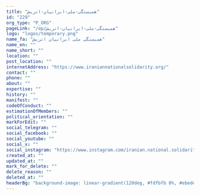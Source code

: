 ```yaml
---
title: "همبستگی-ملی-ایرانیان-اتریش"
id: "229"
org_type: "P_ORG"
pageLink: "/op/همبستگی-ملی-ایرانیان-اتریش"
logo: "logos/temporary.png"
name_fa: "همبستگی ملی ایرانیان اتریش"
name_en: ""
name_short: ""
location: ""
post_location: ""
internetAddress: "https://www.iraniannationalsolidarity.org/"
contact: ""
phone: ""
about: ""
expertise: ""
history: ""
manifest: ""
codeOfConduct: ""
estimationOfMembers: ""
political_orientation: ""
markForEdit: ""
social_telegram: ""
social_facebook: ""
social_youtube: ""
social_x: ""
social_instagram: "https://www.instagram.com/iranian.national.solidarity/?hl=en"
created_at: ""
updated_at: ""
mark_for_delete: ""
delete_reason: ""
deleted_at: ""
headerBg: "background-image: linear-gradient(120deg, #fdfbfb 0%, #ebedee 100%);"
---
```


